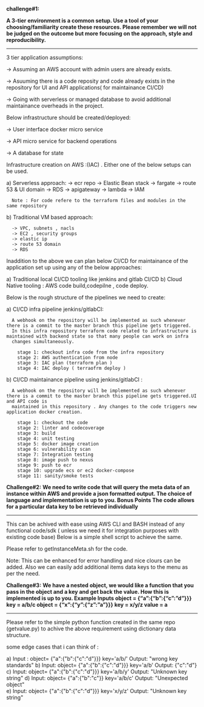 **challenge#1:** 

**A 3-tier environment is a common setup. Use a tool of your choosing/familiarity create these resources. Please remember we will not be judged on the outcome but more focusing on the approach, style and reproducibility.**

-------------------------------------------------------------------------------------------------------------------------------------------------------------------

3 tier application assumptions: 

  -> Assuming an AWS account with admin users are already exists. 
  
  -> Asuuming there is a code reposity and code already exists in the repository for UI and API applications( for maintainance CI/CD) 
  
  -> Going with serverless or managed database to avoid additional maintainance overheads in the project. 
  

Below infrastructure should be created/deployed:

  -> User interface docker micro service 
  
  -> API micro service for backend operations 
  
  -> A database for state 
  

Infrastructure creation on AWS :(IAC) . Either one of the below setups can be used.

  a) Serverless approach:
      -> ecr repo 
      -> Elastic Bean stack 
      -> fargate 
      -> route 53 & UI domain 
      -> RDS 
      -> apigateway 
      -> lambda 
      -> IAM 

      Note : For code refere to the terraform files and modules in the same repository

   b) Traditional VM based approach:

      -> VPC, subnets , nacls 
      -> EC2 , security groups 
      -> elastic ip 
      -> route 53 domain 
      -> RDS 

Inaddition to the above we can plan below CI/CD for maintainance of the application set up using any of the below approaches:

   a) Traditional local CI/CD tooling like jenkins and gitlab CI/CD 
   b) Cloud Native tooling : AWS code build,codepilne , code deploy. 
   
Below is the rough structure of the pipelines we need to create:

   a) CI/CD infra pipeline jenkins/gitlabCI:
      
      A webhook on the repository will be implemented as such whenever there is a commit to the master branch this pipeline gets triggered.
      In this infra repository terraform code related to infrastructure is maintained with backend state so that many people can work on infra 
      changes simultaneously.
      
        stage 1: checkout infra code from the infra repository
        stage 2: AWS authentication from node
        stage 3: IAC plan (terraform plan )
        stage 4: IAC deploy ( terraofrm deploy )

   b) CI/CD maintainance pipeline using jenkins/gitlabCI :
      
      A webhook on the repository will be implemented as such whenever there is a commit to the master branch this pipeline gets triggered.UI and API code is 
      maintained in this repository . Any changes to the code triggers new application docker creation.
      
        stage 1: checkout the code
        stage 2: linter and codecoverage
        stage 3: build 
        stage 4: unit testing
        stage 5: docker image creation
        stage 6: vulnerability scan
        stage 7: Integration testing
        stage 8: image push to nexus
        stage 9: push to ecr
        stage 10: upgrade ecs or ec2 docker-compose
        stage 11: sanity/smoke tests 


**Challenge#2:**
**We need to write code that will query the meta data of an instance within AWS and provide a json formatted output. The choice of language and implementation is up to you.
Bonus Points
The code allows for a particular data key to be retrieved individually**

--------------------------------------------------------------------------------------------------------------------------------------------------------------------


This can be achived with ease using AWS CLI and BASH instead of any functional code/sdk ( unless we need it for integration purposes with existing code base)
Below is a simple shell script to achieve the same.

Please refer to getInstanceMeta.sh for the code.   
   
Note: This can be enhanced for error handling and nice clours can be added. Also we can easily add additional items data keys to the menu as per the need.   
   
   
**Challenge#3:**
**We have a nested object, we would like a function that you pass in the object and a key and get back the value. How this is implemented is up to you.
Example Inputs
object = {“a”:{“b”:{“c”:”d”}}}
key = a/b/c
object = {“x”:{“y”:{“z”:”a”}}}
key = x/y/z
value = a**

--------------------------------------------------------------------------------------------------------------------------------------------------------------------

Please refer to the simple python function created in the same repo (getvalue.py) to achive the above requirement using dictionary data structure.
	
some edge cases that i can think of :

 a) Input : object= {"a":{"b":{"c":"d"}}} key='a/b/'
   Output: "wrong key standards" 
 b) Input: object= {"a":{"b":{"c":"d"}}} key='a/b'
   Output: {"c":"d"} 
 c) Input: object= {"a":{"b":{"c":"d"}}} key='a/b/y'
   Output: "Unknown key string" 
 d) Input: object= {"a":{"b":"c"}} key='a/b/c'
   Output: "Unexpected object"  
 e) Input: object= {"a":{"b":{"c":"d"}}} key='x/y/z' 
   Output: "Unknown key string" 
	
